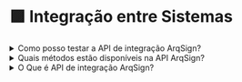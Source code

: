# 🟪 Integração entre Sistemas

<details>

<summary>Como posso testar a API de integração ArqSign?</summary>

Para testar a API de integração ArqSign, você pode criar uma conta teste grátis em nosso site e testar através da ferramenta Postman (não usar o Swagger).

Em sua conta teste grátis, você terá acesso ao Menu “Integrações” onde obterá as informações necessárias para o teste.

Agora é só seguir as instruções da documentação disponível [clicando aqui.](../administracao/integracoes/)

</details>

<details>

<summary>Quais métodos estão disponíveis na API ArqSign?</summary>

A API de integração da plataforma ArqSign está pronta para que outros softwares construam sua integração à nossa solução de assinatura.

Clique [aqui](../administracao/integracoes/api/metodos-disponiveis-na-api/) e confira todos os métodos disponíveis.

</details>

<details>

<summary>O Que é API de integração ArqSign?</summary>

API é a abreviatura de Application Programming Interface, ou, em português, Interface de Programação de Aplicativos.

Ou seja, é uma forma de comunicação entre sistemas que permite a integração entre eles.

Por meio da integração de sistemas é possível:

* Troca de informações entre os sistemas integrados;
* Automatização de ações entre os sistemas integrados.

Por meio da API de integração ArqSign é possível que se integre facilmente a Assinatura Eletrônica da ArqSign às demais soluções de sua empresa.

Dessa maneira, você melhora a experiência do usuário, aumenta a produtividade e segurança, reduz riscos operacionais e tarefas repetitivas já que a muitos dados já validados são utilizados nos processos.

[Clique aqui](https://youtu.be/oSHOBNiawgY) e assista ao vídeo explicativo.

</details>
